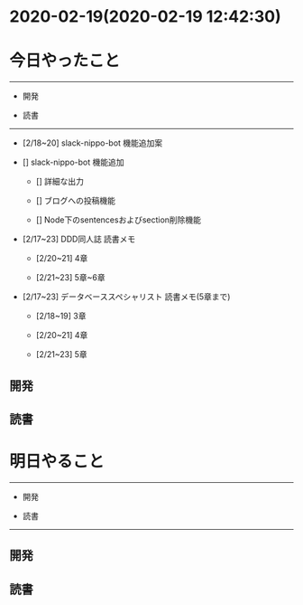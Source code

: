 # 2020-02-19(2020-02-19 12:42:30)

# 今日やったこと

---

* 開発

* 読書

---

+ [2/18~20] slack-nippo-bot 機能追加案

+ [] slack-nippo-bot 機能追加

	+ [] 詳細な出力

	+ [] ブログへの投稿機能

	+ [] Node下のsentencesおよびsection削除機能

+ [2/17~23] DDD同人誌 読書メモ

	+ [2/20~21] 4章

	+ [2/21~23] 5章~6章

+ [2/17~23] データベーススペシャリスト 読書メモ(5章まで)

	+ [2/18~19] 3章

	+ [2/20~21] 4章

	+ [2/21~23] 5章


## 開発

## 読書


# 明日やること

---

* 開発

* 読書


---

## 開発

## 読書
